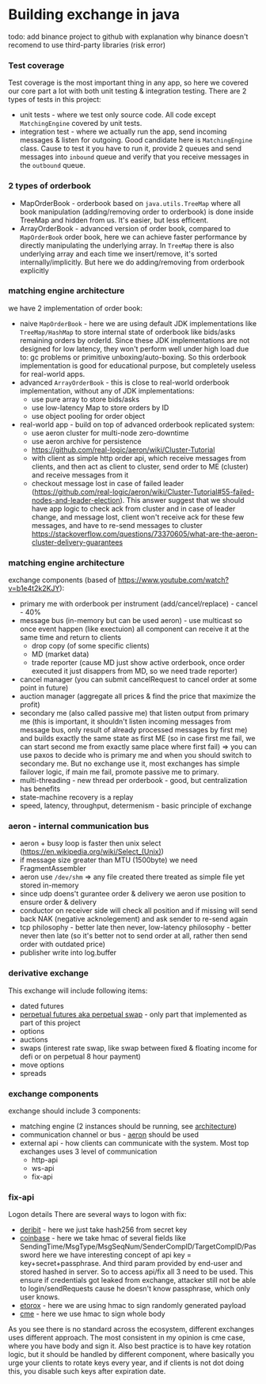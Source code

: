 # Building exchange in java

todo: add binance project to github with explanation why binance doesn't recomend to use third-party libraries (risk error)

### Test coverage
Test coverage is the most important thing in any app, so here we covered our core part a lot with both unit testing & integration testing.
There are 2 types of tests in this project:
* unit tests - where we test only source code. All code except `MatchingEngine` covered by unit tests.
* integration test - where we actually run the app, send incoming messages & listen for outgoing. Good candidate here is `MatchingEngine` class. Cause to test it you have to run it, provide 2 queues and send messages into `inbound` queue and verify that you receive messages in the `outbound` queue.



### 2 types of orderbook
* MapOrderBook - orderbook based on `java.utils.TreeMap` where all book manipulation (adding/removing order to orderbook) is done inside TreeMap and hidden from us. It's easier, but less efficent.
* ArrayOrderBook - advanced version of order book, compared to `MapOrderBook` order book, here we can achieve faster performance by directly manipulating the underlying array. In `TreeMap` there is also underlying array and each time we insert/remove, it's sorted internally/implicitly. But here we do adding/removing from orderbook explicitly

### matching engine architecture
we have 2 implementation of order book:
* naive `MapOrderBook` - here we are using default JDK implementations like `TreeMap/HashMap` to store internal state of orderbook like bids/asks remaining orders by orderId. Since these JDK implementations are not designed for low latency, they won't perform well under high load due to: gc problems or primitive unboxing/auto-boxing. So this orderbook implementation is good for educational purpose, but completely useless for real-world apps.
* advanced `ArrayOrderBook` - this is close to real-world orderbook implementation, without any of JDK implementations:
    * use pure array to store bids/asks
    * use low-latency Map to store orders by ID
    * use object pooling for order object
* real-world app - build on top of advanced orderbook replicated system:
    * use aeron cluster for multi-node zero-downtime 
    * use aeron archive for persistence
    * https://github.com/real-logic/aeron/wiki/Cluster-Tutorial
    * with client as simple http order api, which receive messages from clients, and then act as client to cluster, send order to ME (cluster) and receive messages from it
    * checkout message lost in case of failed leader (https://github.com/real-logic/aeron/wiki/Cluster-Tutorial#55-failed-nodes-and-leader-election). This answer suggest that we should have app logic to check ack from cluster and in case of leader change, and message lost, client won't receive ack for these few messages, and have to re-send messages to cluster https://stackoverflow.com/questions/73370605/what-are-the-aeron-cluster-delivery-guarantees

### matching engine architecture
exchange components (based of https://www.youtube.com/watch?v=b1e4t2k2KJY):
* primary me with orderbook per instrument (add/cancel/replace) - cancel - 40%
* message bus (in-memory but can be used aeron) - use multicast so once event happen (like exectuion) all component can receive it at the same time and return to clients
    * drop copy (of some specific clients)
    * MD (market data)
    * trade reporter (cause MD just show active orderbook, once order executed it just disappers from MD, so we need trade reporter)
* cancel manager (you can submit cancelRequest to cancel order at some point in future)
* auction manager (aggregate all prices & find the price that maximize the profit)
* secondary me (also called passive me) that listen output from primary me (this is important, it shouldn't listen incoming messages from message bus, only result of already processed messages by first me) and builds exactly the same state as first ME (so in case first me fail, we can start second me from exactly same place where first fail) => you can use paxos to decide who is primary me and when you should switch to secondary me. But no exchange use it, most exchanges has simple failover logic, if main me fail, promote passive me to primary.
* multi-threading - new thread per orderbook - good, but centralization has benefits
* state-machine recovery is a replay
* speed, latency, throughput, determenism - basic principle of exchange

### aeron - internal communication bus
* aeron + busy loop is faster then unix select (https://en.wikipedia.org/wiki/Select_(Unix))
* if message size greater than MTU (1500byte) we need FragmentAssembler
* aeron use `/dev/shm` => any file created there treated as simple file yet stored in-memory
* since udp doens't gurantee order & delivery we aeron use position to ensure order & delivery
* conductor on receiver side will check all position and if missing will send back NAK (negative acknolegement) and ask sender to re-send again
* tcp philosophy - better late then never, low-latency philosophy - better never then late (so it's better not to send order at all, rather then send order with outdated price)
* publisher write into log.buffer

### derivative exchange
This exchange will include following items:
* dated futures
* [perpetual futures aka perpetual swap](https://github.com/dgaydukov/exchange-core/blob/master/src/main/java/com/exchange/core/futures/RiskEngine.java) - only part that implemented as part of this project
* options
* auctions
* swaps (interest rate swap, like swap between fixed & floating income for defi or on perpetual 8 hour payment)
* move options
* spreads

### exchange components
exchange should include 3 components:
* matching engine (2 instances should be running, see [architecture](#matching-engine-architecture))
* communication channel or bus - [aeron](#aeron---internal-communication-bus) should be used
* external api - how clients can communicate with the system. Most top exchanges uses 3 level of communication
    * http-api
    * ws-api
    * fix-api

### fix-api
Logon details
There are several ways to logon with fix:
* [deribit](https://docs.deribit.com/#logon-a) - here we just take hash256 from secret key
* [coinbase](https://docs.cloud.coinbase.com/exchange/docs/messages#logon-a) - here we take hmac of several fields like SendingTime/MsgType/MsgSeqNum/SenderCompID/TargetCompID/Password
here we have interesting concept of api key = key+secret+passphrase. And third param provided by end-user and stored hashed in server. So to access api/fix all 3 need to be used.
This ensure if credentials got leaked from exchange, attacker still not be able to login/sendRequests cause he doesn't know passphrase, which only user knows.
* [etorox](https://etorox.com/etorox-fix-api/#FIX-Session-Level-Messages) - here we are using hmac to sign randomly generated payload
* [cme](https://www.cmegroup.com/confluence/display/EPICSANDBOX/Session+Layer+-+Logon#SessionLayerLogon-Step2-CreateSignatureusingSecretKeyandCanonicalFIXMessage) - here we use hmac to sign whole body

As you see there is no standard across the ecosystem, different exchanges uses different approach. The most consistent in my opinion is cme case, where you have body and sign it.
Also best practice is to have key rotation logic, but it should be handled by different component, where basically you urge your clients to rotate keys every year, and if clients is not dot doing this, you disable such keys after expiration date.